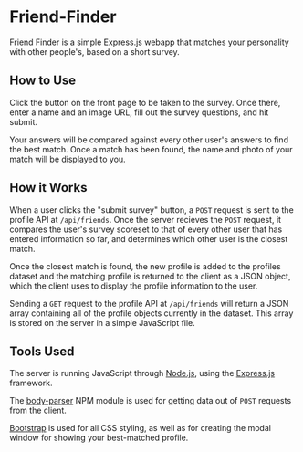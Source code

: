 # Friend-Finder

Friend Finder is a simple Express.js webapp that matches your personality with other people's, based on a short survey.

## How to Use

Click the button on the front page to be taken to the survey. Once there, enter a name and an image URL, fill out the survey questions, and hit submit.

Your answers will be compared against every other user's answers to find the best match. Once a match has been found, the name and photo of your match will be displayed to you.

## How it Works

When a user clicks the "submit survey" button, a `POST` request is sent to the profile API at `/api/friends`. Once the server recieves the `POST` request, it compares the user's survey scoreset to that of every other user that has entered information so far, and determines which other user is the closest match.

Once the closest match is found, the new profile is added to the profiles dataset and the matching profile is returned to the client as a JSON object, which the client uses to display the profile information to the user.

Sending a `GET` request to the profile API at `/api/friends` will return a JSON array containing all of the profile objects currently in the dataset. This array is stored on the server in a simple JavaScript file.

## Tools Used

The server is running JavaScript through [Node.js](https://nodejs.org/en/), using the [Express.js](https://expressjs.com/) framework.

The [body-parser](https://www.npmjs.com/package/body-parser) NPM module is used for getting data out of `POST` requests from the client.

[Bootstrap](https://getbootstrap.com/) is used for all CSS styling, as well as for creating the modal window for showing your best-matched profile.